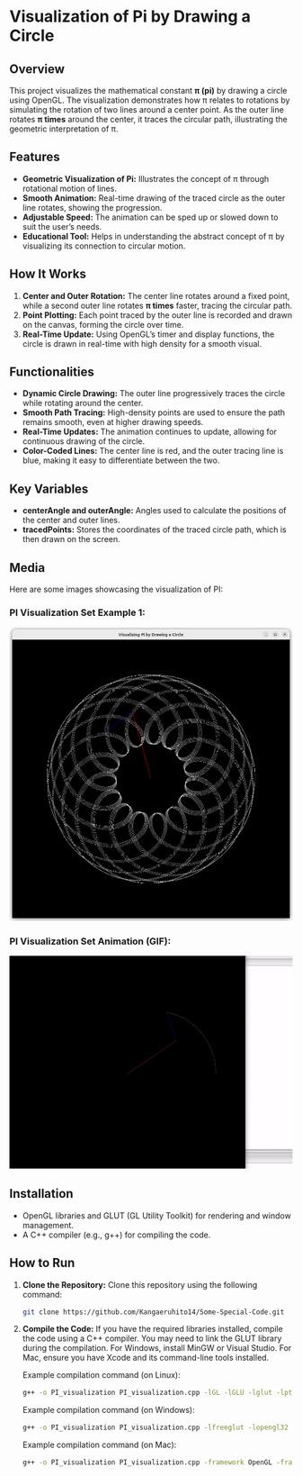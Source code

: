 # Visualization of Pi by Drawing a Circle

## **Overview**

This project visualizes the mathematical constant **π (pi)** by drawing a circle using OpenGL. The visualization demonstrates how π relates to rotations by simulating the rotation of two lines around a center point. As the outer line rotates **π times** around the center, it traces the circular path, illustrating the geometric interpretation of π.

## **Features**

- **Geometric Visualization of Pi:** Illustrates the concept of π through rotational motion of lines.
- **Smooth Animation:** Real-time drawing of the traced circle as the outer line rotates, showing the progression.
- **Adjustable Speed:** The animation can be sped up or slowed down to suit the user’s needs.
- **Educational Tool:** Helps in understanding the abstract concept of π by visualizing its connection to circular motion.

## **How It Works**

1. **Center and Outer Rotation:** The center line rotates around a fixed point, while a second outer line rotates **π times** faster, tracing the circular path.
2. **Point Plotting:** Each point traced by the outer line is recorded and drawn on the canvas, forming the circle over time.
3. **Real-Time Update:** Using OpenGL’s timer and display functions, the circle is drawn in real-time with high density for a smooth visual.

## **Functionalities**

- **Dynamic Circle Drawing:** The outer line progressively traces the circle while rotating around the center.
- **Smooth Path Tracing:** High-density points are used to ensure the path remains smooth, even at higher drawing speeds.
- **Real-Time Updates:** The animation continues to update, allowing for continuous drawing of the circle.
- **Color-Coded Lines:** The center line is red, and the outer tracing line is blue, making it easy to differentiate between the two.

## **Key Variables**

- **centerAngle and outerAngle:** Angles used to calculate the positions of the center and outer lines.
- **tracedPoints:** Stores the coordinates of the traced circle path, which is then drawn on the screen.

## Media

Here are some images showcasing the visualization of PI:

### PI Visualization Set Example 1:
![PI Visualization Example 1](https://github.com/Kangaeruhito14/Some-Special-Code/blob/main/Visualization%20of%20PI/Media/Visualization%20of%20PI.png)

### PI Visualization Set Animation (GIF):
![PI Visualization Set Animation](https://github.com/Kangaeruhito14/Some-Special-Code/blob/main/Visualization%20of%20PI/Media/Visualization%20of%20PI.gif)

## **Installation**
- OpenGL libraries and GLUT (GL Utility Toolkit) for rendering and window management.
- A C++ compiler (e.g., g++) for compiling the code.

## How to Run

1. **Clone the Repository:**
   Clone this repository using the following command:
   ```bash
   git clone https://github.com/Kangaeruhito14/Some-Special-Code.git

2. **Compile the Code:**
   If you have the required libraries installed, compile the code using a C++ compiler. You may need to link the GLUT library during the compilation. For Windows, install MinGW or Visual Studio. For Mac, ensure you have Xcode and its command-line tools installed.

   Example compilation command (on Linux):
   ```bash
   g++ -o PI_visualization PI_visualization.cpp -lGL -lGLU -lglut -lpthread
   ```

   Example compilation command (on Windows):
   ```bash
   g++ -o PI_visualization PI_visualization.cpp -lfreeglut -lopengl32 -lglu32 -lpthread
   ```
   
   Example compilation command (on Mac):
   ```bash
   g++ -o PI_visualization PI_visualization.cpp -framework OpenGL -framework GLUT -lpthread
   ```
